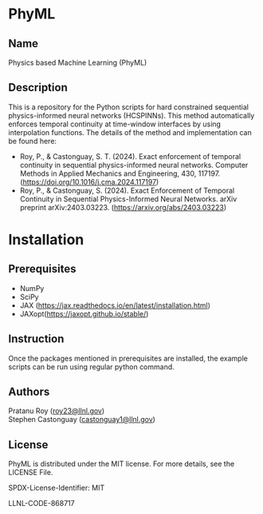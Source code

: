 # PhyML

## Name
Physics based Machine Learning (PhyML)

## Description
This is a repository for the Python scripts for hard constrained sequential physics-informed neural networks (HCSPINNs). This method automatically enforces temporal continuity at time-window interfaces by using interpolation functions. The details of the method and implementation can be found here: 

- Roy, P., & Castonguay, S. T. (2024). Exact enforcement of temporal continuity in sequential physics-informed neural networks. Computer Methods in Applied Mechanics and Engineering, 430, 117197. (https://doi.org/10.1016/j.cma.2024.117197)
- Roy, P., & Castonguay, S. (2024). Exact Enforcement of Temporal Continuity in Sequential Physics-Informed Neural Networks. arXiv preprint arXiv:2403.03223. (https://arxiv.org/abs/2403.03223)

# Installation

## Prerequisites

- NumPy
- SciPy
- JAX (https://jax.readthedocs.io/en/latest/installation.html)
- JAXopt(https://jaxopt.github.io/stable/) 

## Instruction

Once the packages mentioned in prerequisites are installed, the example scripts can be run using regular python command. 

## Authors
Pratanu Roy (roy23@llnl.gov)  
Stephen Castonguay (castonguay1@llnl.gov)

## License
PhyML is distributed under the MIT license. For more details, see the LICENSE File.

SPDX-License-Identifier: MIT

LLNL-CODE-868717



